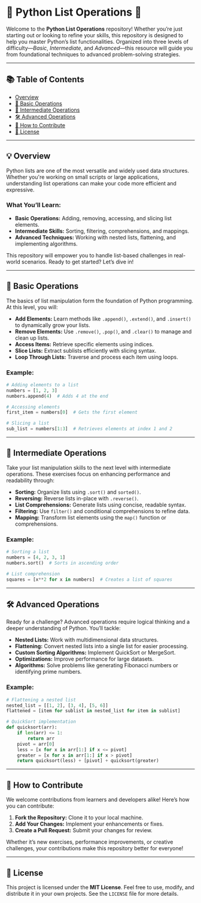 # 🌟 Python List Operations 🌟

Welcome to the **Python List Operations** repository! Whether you’re just starting out or looking to refine your skills, this repository is designed to help you master Python’s list functionalities. Organized into three levels of difficulty—*Basic*, *Intermediate*, and *Advanced*—this resource will guide you from foundational techniques to advanced problem-solving strategies.

---

## 📚 Table of Contents

- [Overview](#-overview)
- [🔹 Basic Operations](#-basic-operations)
- [🔸 Intermediate Operations](#-intermediate-operations)
- [🛠️ Advanced Operations](#-advanced-operations)
- [🎯 How to Contribute](#-how-to-contribute)
- [🔖 License](#-license)

---

## 💡 Overview

Python lists are one of the most versatile and widely used data structures. Whether you're working on small scripts or large applications, understanding list operations can make your code more efficient and expressive. 

### What You’ll Learn:

- **Basic Operations:** Adding, removing, accessing, and slicing list elements.
- **Intermediate Skills:** Sorting, filtering, comprehensions, and mappings.
- **Advanced Techniques:** Working with nested lists, flattening, and implementing algorithms.

This repository will empower you to handle list-based challenges in real-world scenarios. Ready to get started? Let’s dive in! 

---

## 🔹 Basic Operations

The basics of list manipulation form the foundation of Python programming. At this level, you will:

- **Add Elements:** Learn methods like `.append()`, `.extend()`, and `.insert()` to dynamically grow your lists.
- **Remove Elements:** Use `.remove()`, `.pop()`, and `.clear()` to manage and clean up lists.
- **Access Items:** Retrieve specific elements using indices.
- **Slice Lists:** Extract sublists efficiently with slicing syntax.
- **Loop Through Lists:** Traverse and process each item using loops.

### Example:
```python
# Adding elements to a list
numbers = [1, 2, 3]
numbers.append(4)  # Adds 4 at the end

# Accessing elements
first_item = numbers[0]  # Gets the first element

# Slicing a list
sub_list = numbers[1:3]  # Retrieves elements at index 1 and 2
```

---

## 🔸 Intermediate Operations

Take your list manipulation skills to the next level with intermediate operations. These exercises focus on enhancing performance and readability through:

- **Sorting:** Organize lists using `.sort()` and `sorted()`.
- **Reversing:** Reverse lists in-place with `.reverse()`.
- **List Comprehensions:** Generate lists using concise, readable syntax.
- **Filtering:** Use `filter()` and conditional comprehensions to refine data.
- **Mapping:** Transform list elements using the `map()` function or comprehensions.

### Example:
```python
# Sorting a list
numbers = [4, 2, 3, 1]
numbers.sort()  # Sorts in ascending order

# List comprehension
squares = [x**2 for x in numbers]  # Creates a list of squares
```

---

## 🛠️ Advanced Operations

Ready for a challenge? Advanced operations require logical thinking and a deeper understanding of Python. You’ll tackle:

- **Nested Lists:** Work with multidimensional data structures.
- **Flattening:** Convert nested lists into a single list for easier processing.
- **Custom Sorting Algorithms:** Implement QuickSort or MergeSort.
- **Optimizations:** Improve performance for large datasets.
- **Algorithms:** Solve problems like generating Fibonacci numbers or identifying prime numbers.

### Example:
```python
# Flattening a nested list
nested_list = [[1, 2], [3, 4], [5, 6]]
flattened = [item for sublist in nested_list for item in sublist]

# QuickSort implementation
def quicksort(arr):
    if len(arr) <= 1:
        return arr
    pivot = arr[0]
    less = [x for x in arr[1:] if x <= pivot]
    greater = [x for x in arr[1:] if x > pivot]
    return quicksort(less) + [pivot] + quicksort(greater)
```

---

## 🎯 How to Contribute

We welcome contributions from learners and developers alike! Here’s how you can contribute:

1. **Fork the Repository:** Clone it to your local machine.
2. **Add Your Changes:** Implement your enhancements or fixes.
3. **Create a Pull Request:** Submit your changes for review.

Whether it’s new exercises, performance improvements, or creative challenges, your contributions make this repository better for everyone!

---

## 🔖 License

This project is licensed under the **MIT License**. Feel free to use, modify, and distribute it in your own projects. See the `LICENSE` file for more details.

